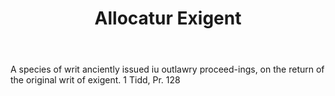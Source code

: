 ---
title: Allocatur Exigent
letter: A
permalink: "/definitions/allocatur-exigent.html"
body: A species of writ anciently issued iu outlawry proceed-ings, on the return of
  the original writ of exigent. 1 Tidd, Pr. 128
published_at: '2018-07-07'
source: Black's Law Dictionary
layout: post
---